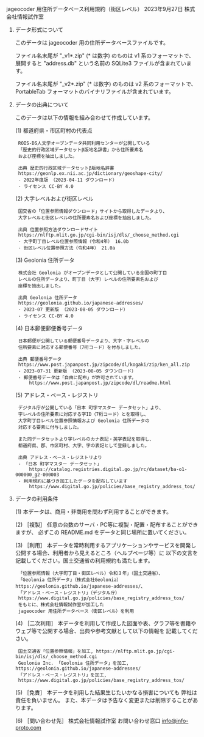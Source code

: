 jageocoder 用住所データベース利用規約（街区レベル）
2023年9月27日 株式会社情報試作室

1. データ形式について

    このデータは jageocoder 用の住所データベースファイルです。

    ファイル名末尾が "_v1*.zip" (* は数字) のものは v1 系のフォーマットで、
    展開すると "address.db" という名前の SQLite3 ファイルが含まれています。

    ファイル名末尾が "_v2*.zip" (* は数字) のものは v2 系のフォーマットで、
    PortableTab フォーマットのバイナリファイルが含まれています。

2. データの出典について

    このデータは以下の情報を組み合わせて作成しています。

    (1) 都道府県・市区町村の代表点

        ROIS-DS人文学オープンデータ共同利用センターが公開している
        「歴史的行政区域データセットβ版地名辞書」から住所要素名
        および座標を抽出しました。

        出典 歴史的行政区域データセットβ版地名辞書
        https://geonlp.ex.nii.ac.jp/dictionary/geoshape-city/
        - 2022年度版 （2023-04-11 ダウンロード）
        - ライセンス CC-BY 4.0

    (2) 大字レベルおよび街区レベル

        国交省の「位置参照情報ダウンロード」サイトから取得したデータより、
        大字レベルと街区レベルの住所要素名および座標を抽出しました。

        出典 位置参照方法ダウンロードサイト
        https://nlftp.mlit.go.jp/cgi-bin/isj/dls/_choose_method.cgi
        - 大字町丁目レベル位置参照情報（令和4年） 16.0b
        - 街区レベル位置参照方法（令和4年） 21.0a

    (3) Geolonia 住所データ

        株式会社 Geolonia がオープンデータとして公開している全国の町丁目
        レベルの住所データより、町丁目（大字）レベルの住所要素名および
        座標を抽出しました。

        出典 Geolonia 住所データ
        https://geolonia.github.io/japanese-addresses/
        - 2023-07 更新版 （2023-08-05 ダウンロード）
        - ライセンス CC-BY 4.0
        
    (4) 日本郵便郵便番号データ

        日本郵便が公開している郵便番号データより、大字・字レベルの
        住所要素に対応する郵便番号（7桁コード）を付与しました。

        出典 郵便番号データ
        https://www.post.japanpost.jp/zipcode/dl/kogaki/zip/ken_all.zip
        - 2023-07-31 更新版 （2023-08-05 ダウンロード）
        - 郵便番号データは「自由に配布」が許可されています。
            https://www.post.japanpost.jp/zipcode/dl/readme.html

    (5) アドレス・ベース・レジストリ

        デジタル庁が公開している「日本 町字マスター データセット」より、
        字レベルの住所要素に対応する字ID（7桁コード）とを取得し、
        大字町丁目レベル位置参照情報および Geolonia 住所データの
        対応する要素に付与しました。

        また同データセットより字レベルのカナ表記・英字表記を取得し、
        都道府県、郡、市区町村、大字、字の表記として登録しました。

        出典 アドレス・ベース・レジストリより
        - 「日本 町字マスター データセット」
            https://catalog.registries.digital.go.jp/rc/dataset/ba-o1-000000_g2-000003
        - 利用規約に基づき加工したデータを配布しています
            https://www.digital.go.jp/policies/base_registry_address_tos/


3. データの利用条件

    (1) 本データは、商用・非商用を問わず利用することができます。

    (2) ［複製］
        任意の台数のサーバ・PC等に複製・配置・配布することができますが、
        必ずこの README.md をデータと同じ場所に置いてください。

    (3) ［利用］
        本データを常時利用するアプリケーションやサービスを開発し
        公開する場合、利用者から見えるところ（ヘルプページ等）に
        以下の文言を記載してください。国土交通省の利用規約も満たします。

        「位置参照情報（大字町丁目・街区レベル）令和３年」（国土交通省）、
        「Geolonia 住所データ」（株式会社Geolonia） https://geolonia.github.io/japanese-addresses/、
        「アドレス・ベース・レジストリ」（デジタル庁）
        https://www.digital.go.jp/policies/base_registry_address_tos/
        をもとに、株式会社情報試作室が加工した
        jageocoder 用住所データベース（街区レベル）を利用

    (4) ［二次利用］
        本データを利用して作成した図面や表、グラフ等を書籍や
        ウェブ等で公開する場合、出典や参考文献として以下の情報を
        記載してください。

        国土交通省「位置参照情報」を加工, https://nlftp.mlit.go.jp/cgi-bin/isj/dls/_choose_method.cgi
        Geolonia Inc. 「Geolonia 住所データ」を加工, https://geolonia.github.io/japanese-addresses/
        「アドレス・ベース・レジストリ」を加工,
        https://www.digital.go.jp/policies/base_registry_address_tos/

    (5) ［免責］
        本データを利用した結果生じたいかなる損害についても
        弊社は責任を負いません。
        また、本データは予告なく変更または削除することがあります。

    (6) ［問い合わせ先］
        株式会社情報試作室 お問い合わせ窓口
        info@info-proto.com
